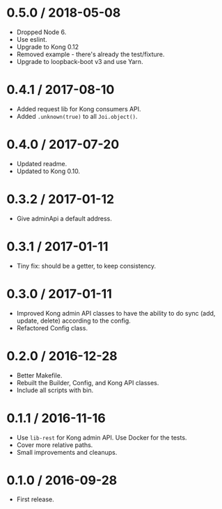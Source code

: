 
0.5.0 / 2018-05-08
==================

  * Dropped Node 6.
  * Use eslint.
  * Upgrade to Kong 0.12
  * Removed example - there's already the test/fixture.
  * Upgrade to loopback-boot v3 and use Yarn.

0.4.1 / 2017-08-10
==================

  * Added request lib for Kong consumers API.
  * Added `.unknown(true)` to all `Joi.object()`.

0.4.0 / 2017-07-20
==================

  * Updated readme.
  * Updated to Kong 0.10.

0.3.2 / 2017-01-12
==================

  * Give adminApi a default address.

0.3.1 / 2017-01-11
==================

  * Tiny fix: should be a getter, to keep consistency.

0.3.0 / 2017-01-11
==================

  * Improved Kong admin API classes to have the ability to do sync (add, update, delete) according to the config.
  * Refactored Config class.

0.2.0 / 2016-12-28
==================

  * Better Makefile.
  * Rebuilt the Builder, Config, and Kong API classes.
  * Include all scripts with bin.

0.1.1 / 2016-11-16
==================

  * Use `lib-rest` for Kong admin API. Use Docker for the tests.
  * Cover more relative paths.
  * Small improvements and cleanups.

0.1.0 / 2016-09-28
==================

* First release.
